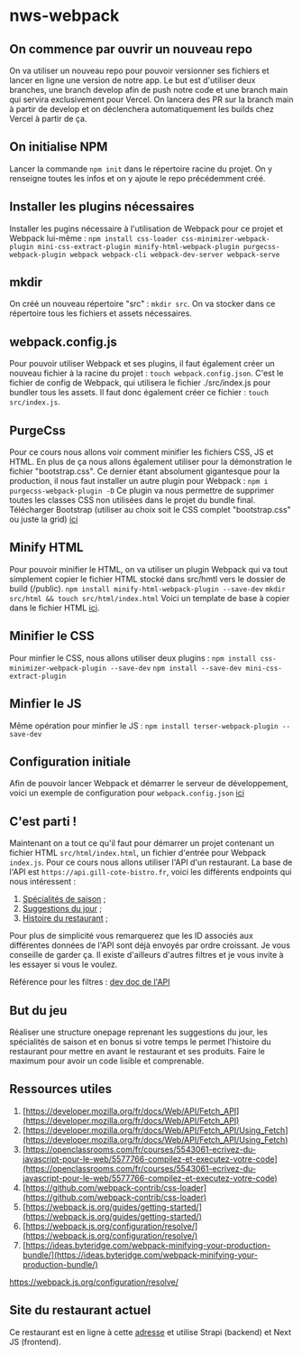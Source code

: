 # nws-webpack

## On commence par ouvrir un nouveau repo

On va utiliser un nouveau repo pour pouvoir versionner ses fichiers et lancer en ligne une version de notre app.
Le but est d'utiliser deux branches, une branch develop afin de push notre code et une branch main qui servira
exclusivement pour Vercel. On lancera des PR sur la branch main à partir de develop et on déclenchera automatiquement
les builds chez Vercel à partir de ça.

## On initialise NPM

Lancer la commande `npm init` dans le répertoire racine du projet. On y renseigne toutes les infos et on y ajoute le repo
précédemment créé.

## Installer les plugins nécessaires

Installer les pugins nécessaire à l'utilisation de Webpack pour ce projet et Webpack lui-même :
`npm install css-loader css-minimizer-webpack-plugin mini-css-extract-plugin minify-html-webpack-plugin purgecss-webpack-plugin webpack webpack-cli webpack-dev-server webpack-serve`

## mkdir

On créé un nouveau répertoire "src" : `mkdir src`. On va stocker dans ce répertoire tous les fichiers et assets nécessaires.

## webpack.config.js

Pour pouvoir utiliser Webpack et ses plugins, il faut également créer un nouveau fichier à la racine du projet : `touch webpack.config.json`.
C'est le fichier de config de Webpack, qui utilisera le fichier ./src/index.js pour bundler tous les assets.
Il faut donc également créer ce fichier : `touch src/index.js`.

## PurgeCss

Pour ce cours nous allons voir comment minifier les fichiers CSS, JS et HTML. En plus de ça nous allons également utiliser pour
la démonstration le fichier "bootstrap.css". Ce dernier étant absolument gigantesque pour la production, il nous faut installer
un autre plugin pour Webpack :
`npm i purgecss-webpack-plugin -D`
Ce plugin va nous permettre de supprimer toutes les classes CSS non utilisées dans le projet du bundle final.
Télécharger Bootstrap (utiliser au choix soit le CSS complet "bootstrap.css" ou juste la grid) [ici](https://github.com/twbs/bootstrap/releases/download/v5.0.2/bootstrap-5.0.2-dist.zip)

## Minify HTML

Pour pouvoir minifier le HTML, on va utiliser un plugin Webpack qui va tout simplement copier le fichier HTML stocké dans src/hmtl
vers le dossier de build (/public).
`npm install minify-html-webpack-plugin --save-dev`
`mkdir src/html && touch src/html/index.html`
Voici un template de base à copier dans le fichier HTML [ici](https://github.com/Zharkan/nws-webpack/blob/e5407e02cf6f066df656b400720606e5051f4391/src/html/index.html).

## Minifier le CSS

Pour minfier le CSS, nous allons utiliser deux plugins :
`npm install css-minimizer-webpack-plugin --save-dev`
`npm install --save-dev mini-css-extract-plugin`

## Minfier le JS

Même opération pour minfier le JS :
`npm install terser-webpack-plugin --save-dev`

## Configuration initiale

Afin de pouvoir lancer Webpack et démarrer le serveur de développement, voici un exemple
de configuration pour `webpack.config.json` [ici](https://github.com/Zharkan/nws-webpack/blob/2e238c31ea4aed4fcfb3e71db0b7988b4790ef77/webpack.config.js)

## C'est parti !

Maintenant on a tout ce qu'il faut pour démarrer un projet contenant un fichier HTML `src/html/index.html`,
un fichier d'entrée pour Webpack `index.js`. Pour ce cours nous allons utiliser l'API d'un restaurant.
La base de l'API est `https://api.gill-cote-bistro.fr`, voici les différents endpoints qui nous intéressent :

1. [Spécialités de saison](https://api.gill-cote-bistro.fr/specials?_sort=id:asc) ;
2. [Suggestions du jour](https://api.gill-cote-bistro.fr/suggestions?_sort=id:asc) ;
3. [Histoire du restaurant](https://api.gill-cote-bistro.fr/histoires?_sort=id:asc) ;

Pour plus de simplicité vous remarquerez que les ID associés aux différentes données de l'API sont
déjà envoyés par ordre croissant. Je vous conseille de garder ça. Il existe d'ailleurs d'autres filtres
et je vous invite à les essayer si vous le voulez.

Référence pour les filtres :
[dev doc de l'API](https://strapi.io/documentation/developer-docs/latest/developer-resources/content-api/content-api.html#filters)

## But du jeu

Réaliser une structure onepage reprenant les suggestions du jour, les spécialités de saison et en bonus si votre temps le permet
l'histoire du restaurant pour mettre en avant le restaurant et ses produits. Faire le maximum pour avoir un code lisible et comprenable.

## Ressources utiles

1. [https://developer.mozilla.org/fr/docs/Web/API/Fetch_API](https://developer.mozilla.org/fr/docs/Web/API/Fetch_API)
2. [https://developer.mozilla.org/fr/docs/Web/API/Fetch_API/Using_Fetch](https://developer.mozilla.org/fr/docs/Web/API/Fetch_API/Using_Fetch)
3. [https://openclassrooms.com/fr/courses/5543061-ecrivez-du-javascript-pour-le-web/5577766-compilez-et-executez-votre-code](https://openclassrooms.com/fr/courses/5543061-ecrivez-du-javascript-pour-le-web/5577766-compilez-et-executez-votre-code)
4. [https://github.com/webpack-contrib/css-loader](https://github.com/webpack-contrib/css-loader)
5. [https://webpack.js.org/guides/getting-started/](https://webpack.js.org/guides/getting-started/)
6. [https://webpack.js.org/configuration/resolve/](https://webpack.js.org/configuration/resolve/)
7. [https://ideas.byteridge.com/webpack-minifying-your-production-bundle/](https://ideas.byteridge.com/webpack-minifying-your-production-bundle/)

https://webpack.js.org/configuration/resolve/

## Site du restaurant actuel

Ce restaurant est en ligne à cette [adresse](https://www.gill-cote-bistro.fr/) et utilise Strapi (backend) et Next JS (frontend).
